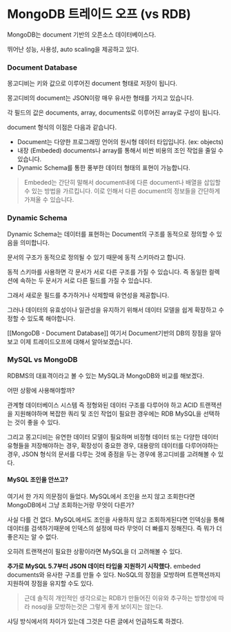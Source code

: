 # MongoDB 트레이드 오프 (vs RDB)

MongoDB는 document 기반의 오픈소스 데이터베이스다.

뛰어난 성능, 사용성, auto scaling을 제공하고 있다.

### Document Database

몽고디비는 키와 값으로 이루어진 document 형태로 저장이 됩니다.

몽고디비의 document는 JSON이랑 매우 유사한 형태를 가지고 있습니다.

각 필드의 값은 documents, array, documents로 이루어진 array로 구성이 됩니다.

document 형식의 이점은 다음과 같습니다.

- Document는 다양한 프로그래밍 언어의 원시형 데이터 타입입니다. (ex: objects)
- 내장 (Embeded) documents나 array를 통해서 비싼 비용의 조인 작업을 줄일 수 있습니다.
- Dynamic Schema를 통한 풍부한 데이터 형태의 표현이 가능합니다.

> Embeded는 간단히 말해서 document내에 다른 document나 배열을 삽입할 수 있는 방법을 가르킵니다. 이로 인해서 다른 document의 정보들을 간단하게 가져올 수 있습니다.


### Dynamic Schema

Dynamic Schema는 데이터를 표현하는 Document의 구조를 동적으로 정의할 수 있음을 의미합니다.

문서의 구조가 동적으로 정의될 수 있기 때문에 동적 스키마라고 합니다.

동적 스키마를 사용하면 각 문서가 서로 다른 구조를 가질 수 있습니다. 즉 동일한 컬렉션에 속하는 두 문서가 서로 다른 필드를 가질 수 있습니다.

그래서 새로운 필드를 추가하거나 삭제할때 유연성을 제공합니다.

그러나 데이터의 유효성이나 일관성을 유지하기 위해서 데이터 모델을 쉽게 확장하고 수정할 수 있도록 해야합니다.

[[MongoDB - Document Database]] 여기서 Document기반의 DB의 장점을 알아보고 이제 트레이드오프에 대해서 알아보겠습니다.

### MySQL vs MongoDB

RDBMS의 대표격이라고 볼 수 있는 MySQL과 MongoDB와 비교를 해보겠다.

어떤 상황에 사용해야할까?

관계형 데이터베이스 시스템 즉 정형와된 데이터 구조를 다루어야 하고 ACID 트랜잭션을 지원해야하며 복잡한 쿼리 및 조인 작업이 필요한 경우에는 RDB MySQL을 선택하는 것이 좋을 수 있다.

그리고 몽고디비는 유연한 데이터 모델이 필요하며 비정형 데이터 또는 다양한 데이터 유형들을 저장해야하는 경우, 확장성이 중요한 경우, 대용량의 데이터를 다루어야하는 경우, JSON 형식의 문서를 다루는 것에 중점을 두는 경우에 몽고디비를 고려해볼 수 있다.

#### MySQL 조인을 안쓰고?

여기서 한 가지 의문점이 들었다. MySQL에서 조인을 쓰지 않고 조회한다면 MongoDB에서 그냥 조회하는거랑 무엇이 다른가?

사실 다를 건 없다. MySQL에서도 조인을 사용하지 않고 조회하게된다면 인덱싱을 통해 데이터를 검색하기때문에 인덱스의 설정에 따라 무엇이 더 빠를지 정해진다. 즉 뭐가 더 좋은지는 알 수 없다.

오히려 트랜잭션이 필요한 상황이라면 MySQL을 더 고려해볼 수 있다.

**추가로 MySQL 5.7부터 JSON 데이터 타입을 지원하기 시작했다.** embeded documents와 유사한 구조를 만들 수 있다. NoSQL의 장점을 모방하며 트랜잭션까지 지원하여 장점을 유지할 수도 있다.

> 근데 솔직히 개인적인 생각으로는 RDB가 만들어진 이유와 추구하는 방향성에 따라 nosql을 모방하는것은 그렇게 좋게 보이지는 않는다.


샤딩 방식에서의 차이가 있는데 그것은 다른 글에서 언급하도록 하겠다.
